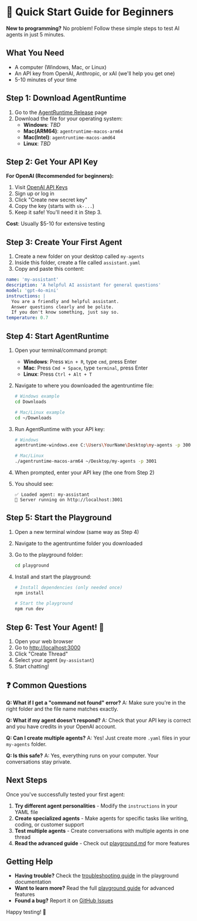 # 🚀 Quick Start Guide for Beginners

**New to programming?** No problem! Follow these simple steps to test AI agents in just 5 minutes.

## What You Need

- A computer (Windows, Mac, or Linux)
- An API key from OpenAI, Anthropic, or xAI (we'll help you get one)
- 5-10 minutes of your time

## Step 1: Download AgentRuntime

1. Go to the [AgentRuntime Release](https://github.com/habiliai/agentruntime/releases/latest) page
2. Download the file for your operating system:
   - **Windows**: _TBD_
   - **Mac(ARM64)**: `agentruntime-macos-arm64`
   - **Mac(Intel)**: `agentruntime-macos-amd64`
   - **Linux**: _TBD_

## Step 2: Get Your API Key

**For OpenAI (Recommended for beginners):**

1. Visit [OpenAI API Keys](https://platform.openai.com/api-keys)
2. Sign up or log in
3. Click "Create new secret key"
4. Copy the key (starts with `sk-...`)
5. Keep it safe! You'll need it in Step 3.

**Cost**: Usually $5-10 for extensive testing

## Step 3: Create Your First Agent

1. Create a new folder on your desktop called `my-agents`
2. Inside this folder, create a file called `assistant.yaml`
3. Copy and paste this content:

```yaml
name: 'my-assistant'
description: 'A helpful AI assistant for general questions'
model: 'gpt-4o-mini'
instructions: |
  You are a friendly and helpful assistant. 
  Answer questions clearly and be polite.
  If you don't know something, just say so.
temperature: 0.7
```

## Step 4: Start AgentRuntime

1. Open your terminal/command prompt:

   - **Windows**: Press `Win + R`, type `cmd`, press Enter
   - **Mac**: Press `Cmd + Space`, type `terminal`, press Enter
   - **Linux**: Press `Ctrl + Alt + T`

2. Navigate to where you downloaded the agentruntime file:

   ```bash
   # Windows example
   cd Downloads

   # Mac/Linux example
   cd ~/Downloads
   ```

3. Run AgentRuntime with your API key:

   ```bash
   # Windows
   agentruntime-windows.exe C:\Users\YourName\Desktop\my-agents -p 3001

   # Mac/Linux
   ./agentruntime-macos-arm64 ~/Desktop/my-agents -p 3001
   ```

4. When prompted, enter your API key (the one from Step 2)

5. You should see:
   ```
   ✅ Loaded agent: my-assistant
   🚀 Server running on http://localhost:3001
   ```

## Step 5: Start the Playground

1. Open a new terminal window (same way as Step 4)
2. Navigate to the agentruntime folder you downloaded
3. Go to the playground folder:
   ```bash
   cd playground
   ```
4. Install and start the playground:

   ```bash
   # Install dependencies (only needed once)
   npm install

   # Start the playground
   npm run dev
   ```

## Step 6: Test Your Agent! 🎉

1. Open your web browser
2. Go to [http://localhost:3000](http://localhost:3000)
3. Click "Create Thread"
4. Select your agent (`my-assistant`)
5. Start chatting!

## ❓ Common Questions

**Q: What if I get a "command not found" error?**
A: Make sure you're in the right folder and the file name matches exactly.

**Q: What if my agent doesn't respond?**
A: Check that your API key is correct and you have credits in your OpenAI account.

**Q: Can I create multiple agents?**
A: Yes! Just create more `.yaml` files in your `my-agents` folder.

**Q: Is this safe?**
A: Yes, everything runs on your computer. Your conversations stay private.

## Next Steps

Once you've successfully tested your first agent:

1. **Try different agent personalities** - Modify the `instructions` in your YAML file
2. **Create specialized agents** - Make agents for specific tasks like writing, coding, or customer support
3. **Test multiple agents** - Create conversations with multiple agents in one thread
4. **Read the advanced guide** - Check out [playground.md](playground.md) for more features

## Getting Help

- **Having trouble?** Check the [troubleshooting guide](playground.md#troubleshooting) in the playground documentation
- **Want to learn more?** Read the full [playground guide](playground.md) for advanced features
- **Found a bug?** Report it on [GitHub Issues](https://github.com/habiliai/agentruntime/issues)

Happy testing! 🚀
